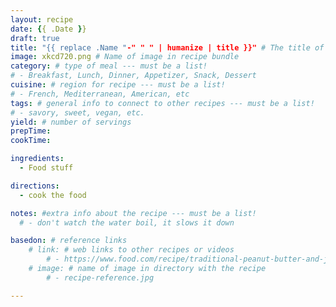 ```yaml
---
layout: recipe
date: {{ .Date }}
draft: true
title: "{{ replace .Name "-" " " | humanize | title }}" # The title of your awesome recipe
image: xkcd720.png # Name of image in recipe bundle
category: # type of meal --- must be a list!
# - Breakfast, Lunch, Dinner, Appetizer, Snack, Dessert
cuisine: # region for recipe --- must be a list!
# - French, Mediterranean, American, etc
tags: # general info to connect to other recipes --- must be a list!
# - savory, sweet, vegan, etc.
yield: # number of servings
prepTime:
cookTime:

ingredients:
  - Food stuff

directions:
  - cook the food

notes: #extra info about the recipe --- must be a list!
  # - don't watch the water boil, it slows it down

basedon: # reference links
    # link: # web links to other recipes or videos
        # - https://www.food.com/recipe/traditional-peanut-butter-and-jelly-243965
    # image: # name of image in directory with the recipe
        # - recipe-reference.jpg

---
```

